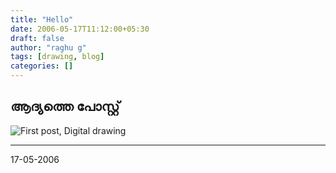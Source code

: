 ```yaml
---
title: "Hello"
date: 2006-05-17T11:12:00+05:30
draft: false
author: "raghu g"
tags: [drawing, blog]
categories: []
---
```


## ആദ്യത്തെ പോസ്റ്റ്

![First post, Digital drawing](https://photos1.blogger.com/blogger/2675/2948/1600/2.jpg)

---

17-05-2006
